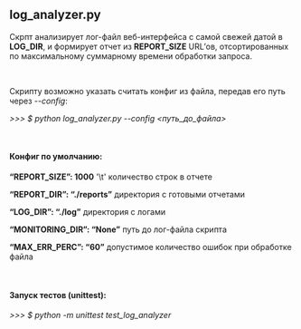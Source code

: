 <h2>log_analyzer.py</h2>
<p>Скрпт анализирует лог-файл веб-интерфейса с самой свежей датой в <b>LOG_DIR</b>, и формирует отчет из <b>REPORT_SIZE</b> URL’ов, отсортированных по максимальному суммарному времени обработки запроса.<p>
<br>
<div><p>Скрипту возможно указать считать конфиг из файла, передав его путь через <em>--config</em>:</p>  
<p><em> >>> $ python log_analyzer.py --config <путь_до_файла> </em></p>  
<br>
<h4>Конфиг по умолчанию:</h4>
<p><b>“REPORT_SIZE”: 1000</b> '\t'  количество строк в отчете</p>
<p><b>“REPORT_DIR”: “./reports”</b>   директория с готовыми отчетами</p>
<p><b>“LOG_DIR”: “./log”</b>   директория с логами</p>
<p><b>“MONITORING_DIR”: “None”</b>   путь до лог-файла скрипта</p>
<p><b>“MAX_ERR_PERC”: “60”</b>   допустимое количество ошибок при обработке файла</p>
<br>
<h4>Запуск тестов (unittest):</h4>
<p><em> >>> $ python -m unittest test_log_analyzer </em></p>
